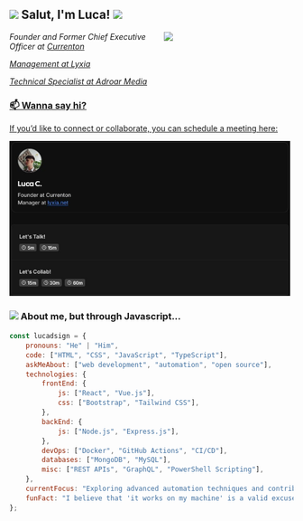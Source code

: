 <h2><img src="https://emojis.slackmojis.com/emojis/images/1531849430/4246/blob-sunglasses.gif?1531849430" width="30"/> Salut, I'm Luca! <img src="https://media.giphy.com/media/12oufCB0MyZ1Go/giphy.gif" width="50"></h2>
<img align='right' src="https://github.com/lucadsign/lucadsign/blob/main/assets/giphy.gif" width="230">
<p><em>Founder and Former Chief Executive Officer at <a href="https://currenton.vercel.app/">Currenton
</em></p>
<p><em>Management at <a href="https://lyxia.net/">Lyxia
</em></p>
<p><em>Technical Specialist at <a href="https://adroarmedia.com/">Adroar Media
</em></p>


### 📫 Wanna say hi?

If you’d like to connect or collaborate, you can schedule a meeting here:

<a href="https://cal.com/lucadsign" target="_blank"><img width="498" alt="Let's collab!" src="https://github.com/lucadsign/lucadsign/blob/main/assets/cal.png"></a>

### <img src="https://media.giphy.com/media/VgCDAzcKvsR6OM0uWg/giphy.gif" width="50"> About me, but through Javascript...  

```javascript
const lucadsign = {
    pronouns: "He" | "Him",
    code: ["HTML", "CSS", "JavaScript", "TypeScript"],
    askMeAbout: ["web development", "automation", "open source"],
    technologies: {
        frontEnd: {
            js: ["React", "Vue.js"],
            css: ["Bootstrap", "Tailwind CSS"],
        },
        backEnd: {
            js: ["Node.js", "Express.js"],
        },
        devOps: ["Docker", "GitHub Actions", "CI/CD"],
        databases: ["MongoDB", "MySQL"],
        misc: ["REST APIs", "GraphQL", "PowerShell Scripting"],
    },
    currentFocus: "Exploring advanced automation techniques and contributing to open-source projects.",
    funFact: "I believe that 'it works on my machine' is a valid excuse!",
};
```
